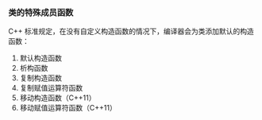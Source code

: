 ### 类的特殊成员函数

C++ 标准规定，在没有自定义构造函数的情况下，编译器会为类添加默认的构造函数：

1. 默认构造函数
2. 析构函数
3. 复制构造函数
4. 复制赋值运算符函数
5. 移动构造函数（C++11）
6. 移动赋值运算符函数（C++11）



